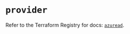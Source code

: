# `provider`

Refer to the Terraform Registry for docs: [`azuread`](https://registry.terraform.io/providers/hashicorp/azuread/3.5.0/docs).
